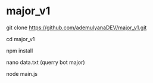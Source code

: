 # major_v1

git clone https://github.com/ademulyanaDEV/major_v1.git

cd major_v1

npm install

nano data.txt (querry bot major)

node main.js
